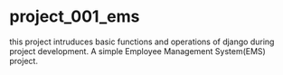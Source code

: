 # project_001_ems
this project intruduces basic functions and operations of django during project development.
A simple Employee Management System(EMS) project.
